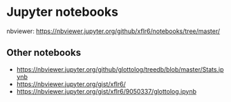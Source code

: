 Jupyter notebooks
=================

nbviewer: https://nbviewer.jupyter.org/github/xflr6/notebooks/tree/master/


Other notebooks
---------------

- https://nbviewer.jupyter.org/github/glottolog/treedb/blob/master/Stats.ipynb
- https://nbviewer.jupyter.org/gist/xflr6/
- https://nbviewer.jupyter.org/gist/xflr6/9050337/glottolog.ipynb
